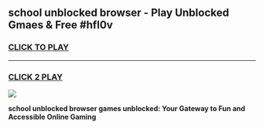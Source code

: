 
## school unblocked browser - Play Unblocked Gmaes & Free #hfl0v
<h3>
<a href="https://news.freeplayer.one?title=school_unblocked_browser&ref=24F">CLICK TO PLAY</a></h3>
<hr>

<h3>
<a href="https://news.freeplayer.one?title=school_unblocked_browser&ref=24F">CLICK 2 PLAY</a>
  
</h3>

<a href="https://news.freeplayer.one?title=school_unblocked_browser&ref=24F/"><img src="https://clearcache.store/games.png"></a>


**school unblocked browser games unblocked: Your Gateway to Fun and Accessible Online Gaming**

